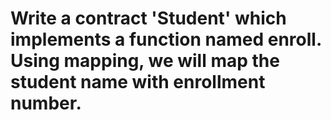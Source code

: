 # Write a contract 'Student' which implements a function named enroll. Using mapping, we will map the student name with enrollment number.